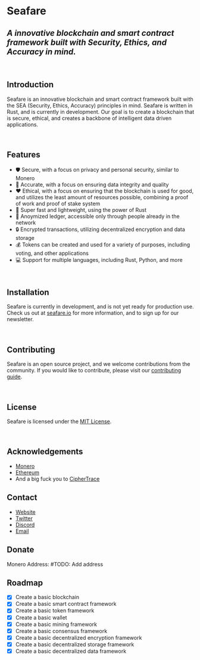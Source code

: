# Seafare

## *A innovative blockchain and smart contract framework built with Security, Ethics, and Accuracy in mind.*

<div>&nbsp;</div>

## **Introduction**
 Seafare is an innovative blockchain and smart contract framework built with the SEA (Security, Ethics, Accuracy) principles in mind. Seafare is written in Rust, and is currently in development. Our goal is to create a blockchain that is secure, ethical, and creates a backbone of intelligent data driven applications.

<div>&nbsp;</div>

## **Features**
- :shield: Secure, with a focus on privacy and personal security, similar to Monero
- :dart: Accurate, with a focus on ensuring data integrity and quality 
- :heart: Ethical, with a focus on ensuring that the blockchain is used for good, and utilizes the least amount of resources possible, combining a proof of work and proof of stake system
- :rocket: Super fast and lightweight, using the power of Rust
- :eyes: Anoymized ledger, accessible only through people already in the network
- :lock: Encrypted transactions, utilizing decentralized encryption and data storage
- :moneybag: Tokens can be created and used for a variety of purposes, including voting, and other applications
- :computer: Support for multiple languages, including Rust, Python, and more

<div>&nbsp;</div>

## **Installation**
Seafare is currently in development, and is not yet ready for production use.
Check us out at [seafare.io](https://seafare.io) for more information, and to sign up for our newsletter.

<div>&nbsp;</div>

## **Contributing**
Seafare is an open source project, and we welcome contributions from the community. If you would like to contribute, please visit our [contributing guide](CONTRIBUTING.md).

<div>&nbsp;</div>

## **License**
Seafare is licensed under the [MIT License](LICENSE).

<div>&nbsp;</div>

## **Acknowledgements**
- [Monero](https://getmonero.org/)
- [Ethereum](https://ethereum.org/)
- And a big fuck you to [CipherTrace]() 

## **Contact**
- [Website](https://seafare.io)
- [Twitter](https://twitter.com/seafare_io)
- [Discord](https://discord.gg/8Z7Y4Z)
- [Email](mailto:info@seafare.io)

## **Donate**
Monero Address: #TODO: Add address

## **Roadmap**
- [x] Create a basic blockchain
- [x] Create a basic smart contract framework
- [x] Create a basic token framework
- [x] Create a basic wallet
- [x] Create a basic mining framework
- [x] Create a basic consensus framework
- [x] Create a basic decentralized encryption framework
- [x] Create a basic decentralized storage framework
- [x] Create a basic decentralized data framework